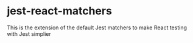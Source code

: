 # jest-react-matchers
This is the extension of the default Jest matchers to make React testing with Jest simplier
